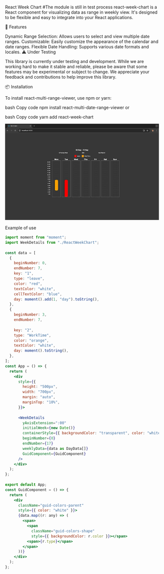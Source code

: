 React Week Chart
#The module is still in test process
react-week-chart is a React component for visualizing data as range in weekly view. It's designed to be flexible and easy to integrate into your React applications.

🚀 Features

Dynamic Range Selection: Allows users to select and view multiple date ranges.
Customizable: Easily customize the appearance of the calendar and date ranges.
Flexible Date Handling: Supports various date formats and locales.
⚠️ Under Testing

This library is currently under testing and development. While we are working hard to make it stable and reliable, please be aware that some features may be experimental or subject to change. We appreciate your feedback and contributions to help improve this library.

📦 Installation

To install react-multi-range-viewer, use npm or yarn:

bash
Copy code
npm install react-multi-date-range-viewer
or

bash
Copy code
yarn add react-week-chart

![Simple example](./assets/readme-pic.jpg)

Example of use

```jsx
import moment from "moment";
import WeekDetails from "./ReactWeekChart";

const data = [
  {
    beginNumber: 0,
    endNumber: 7,
    key: "1",
    type: "leave",
    color: "red",
    textColor: "white",
    cellTextColor: "blue",
    day: moment().add(1, "day").toString(),
  },
  {
    beginNumber: 3,
    endNumber: 7,

    key: "2",
    type: "WorkTime",
    color: "orange",
    textColor: "white",
    day: moment().toString(),
  },
];
const App = () => {
  return (
    <div
      style={{
        height: "500px",
        width: "700px",
        margin: "auto",
        marginTop: "10%",
      }}>

      <WeekDetails
        yAxisExtension=":00"
        initialWeek={new Date()}
        containerStyle={{ backgroundColor: "transparent", color: "white" }}
        beginNumber={0}
        endNumber={17}
        weeklyData={data as DayData[]}
        GuidComponent={GuidComponent}
      />
    </div>
  );
};

export default App;
const GuidComponent = () => {
  return (
    <div
      className="guid-colors-parent"
      style={{ color: "white" }}>
      {data.map((r: any) => (
        <span>
          <span
            className="guid-colors-shape"
            style={{ backgroundColor: r.color }}></span>
          <span>{r.type}</span>
        </span>
      ))}
    </div>
  );
};
```
